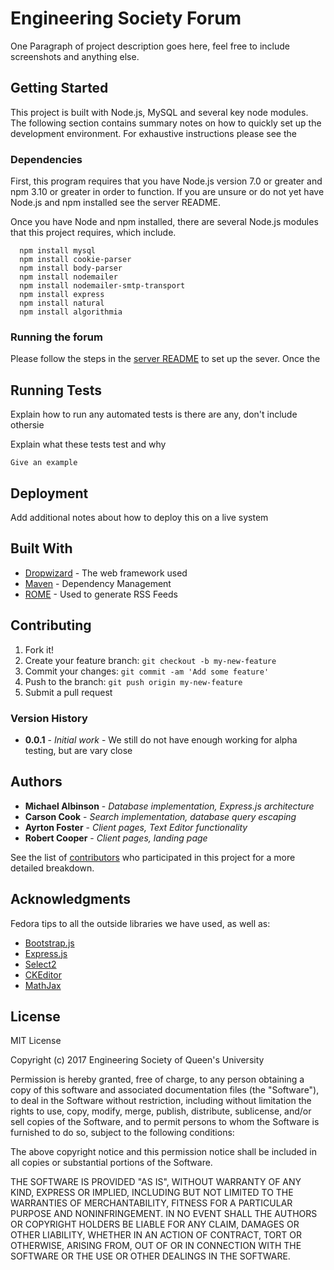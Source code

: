 # Engineering Society Forum

One Paragraph of project description goes here, feel free to include screenshots and anything else.

## Getting Started

This project is built with Node.js, MySQL and several key node modules. The following section contains summary notes on how to quickly set up the development environment. For exhaustive instructions please see the  

### Dependencies

First, this program requires that you have Node.js version 7.0 or greater and npm 3.10 or greater in order to function. If you are unsure or do not yet have Node.js and npm installed see the server README.
 
Once you have Node and npm installed, there are several Node.js modules that this project requires, which include.

```
  npm install mysql
  npm install cookie-parser
  npm install body-parser
  npm install nodemailer
  npm install nodemailer-smtp-transport
  npm install express
  npm install natural
  npm install algorithmia
```

### Running the forum

Please follow the steps in the [server README]() to set up the sever.
Once the 

## Running Tests

Explain how to run any automated tests is there are any, don't include othersie

Explain what these tests test and why

```
Give an example
```

## Deployment

Add additional notes about how to deploy this on a live system

## Built With

* [Dropwizard](http://www.dropwizard.io/1.0.2/docs/) - The web framework used
* [Maven](https://maven.apache.org/) - Dependency Management
* [ROME](https://rometools.github.io/rome/) - Used to generate RSS Feeds

## Contributing

1. Fork it!
2. Create your feature branch: `git checkout -b my-new-feature`
3. Commit your changes: `git commit -am 'Add some feature'`
4. Push to the branch: `git push origin my-new-feature`
5. Submit a pull request

### Version History

* **0.0.1** - *Initial work* - We still do not have enough working for alpha testing, but are vary close

## Authors

* **Michael Albinson** - *Database implementation, Express.js architecture*
* **Carson Cook** - *Search implementation, database query escaping*
* **Ayrton Foster** - *Client pages, Text Editor functionality*
* **Robert Cooper** - *Client pages, landing page*


See the list of [contributors](https://github.com/EngSoc-IT-Team/forum/graphs/contributors) who participated in this project for a more detailed breakdown.

## Acknowledgments

Fedora tips to all the outside libraries we have used, as well as:

* [Bootstrap.js](http://getbootstrap.com/)
* [Express.js](https://expressjs.com/)
* [Select2](https://select2.github.io/)
* [CKEditor](http://ckeditor.com/)
* [MathJax](https://www.mathjax.org/)

## License

MIT License

Copyright (c) 2017 Engineering Society of Queen's University

Permission is hereby granted, free of charge, to any person obtaining a copy
of this software and associated documentation files (the "Software"), to deal
in the Software without restriction, including without limitation the rights
to use, copy, modify, merge, publish, distribute, sublicense, and/or sell
copies of the Software, and to permit persons to whom the Software is
furnished to do so, subject to the following conditions:

The above copyright notice and this permission notice shall be included in all
copies or substantial portions of the Software.

THE SOFTWARE IS PROVIDED "AS IS", WITHOUT WARRANTY OF ANY KIND, EXPRESS OR
IMPLIED, INCLUDING BUT NOT LIMITED TO THE WARRANTIES OF MERCHANTABILITY,
FITNESS FOR A PARTICULAR PURPOSE AND NONINFRINGEMENT. IN NO EVENT SHALL THE
AUTHORS OR COPYRIGHT HOLDERS BE LIABLE FOR ANY CLAIM, DAMAGES OR OTHER
LIABILITY, WHETHER IN AN ACTION OF CONTRACT, TORT OR OTHERWISE, ARISING FROM,
OUT OF OR IN CONNECTION WITH THE SOFTWARE OR THE USE OR OTHER DEALINGS IN THE
SOFTWARE.